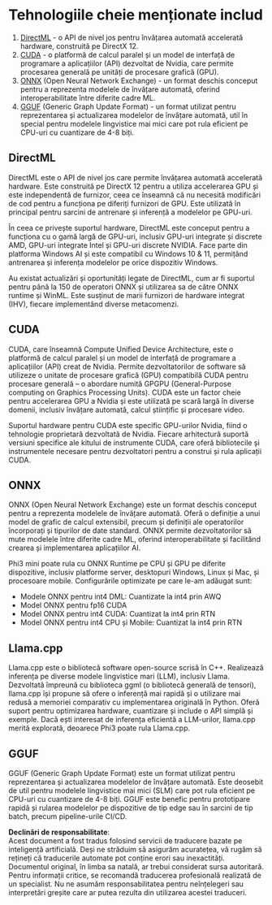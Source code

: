# Tehnologiile cheie menționate includ

1. [DirectML](https://learn.microsoft.com/windows/ai/directml/dml?WT.mc_id=aiml-138114-kinfeylo) - o API de nivel jos pentru învățarea automată accelerată hardware, construită pe DirectX 12.
2. [CUDA](https://blogs.nvidia.com/blog/what-is-cuda-2/) - o platformă de calcul paralel și un model de interfață de programare a aplicațiilor (API) dezvoltat de Nvidia, care permite procesarea generală pe unități de procesare grafică (GPU).
3. [ONNX](https://onnx.ai/) (Open Neural Network Exchange) - un format deschis conceput pentru a reprezenta modelele de învățare automată, oferind interoperabilitate între diferite cadre ML.
4. [GGUF](https://github.com/ggerganov/ggml/blob/master/docs/gguf.md) (Generic Graph Update Format) - un format utilizat pentru reprezentarea și actualizarea modelelor de învățare automată, util în special pentru modelele lingvistice mai mici care pot rula eficient pe CPU-uri cu cuantizare de 4-8 biți.

## DirectML

DirectML este o API de nivel jos care permite învățarea automată accelerată hardware. Este construită pe DirectX 12 pentru a utiliza accelerarea GPU și este independentă de furnizor, ceea ce înseamnă că nu necesită modificări de cod pentru a funcționa pe diferiți furnizori de GPU. Este utilizată în principal pentru sarcini de antrenare și inferență a modelelor pe GPU-uri.

În ceea ce privește suportul hardware, DirectML este conceput pentru a funcționa cu o gamă largă de GPU-uri, inclusiv GPU-uri integrate și discrete AMD, GPU-uri integrate Intel și GPU-uri discrete NVIDIA. Face parte din platforma Windows AI și este compatibil cu Windows 10 & 11, permițând antrenarea și inferența modelelor pe orice dispozitiv Windows.

Au existat actualizări și oportunități legate de DirectML, cum ar fi suportul pentru până la 150 de operatori ONNX și utilizarea sa de către ONNX runtime și WinML. Este susținut de marii furnizori de hardware integrat (IHV), fiecare implementând diverse metacomenzi.

## CUDA

CUDA, care înseamnă Compute Unified Device Architecture, este o platformă de calcul paralel și un model de interfață de programare a aplicațiilor (API) creat de Nvidia. Permite dezvoltatorilor de software să utilizeze o unitate de procesare grafică (GPU) compatibilă CUDA pentru procesare generală – o abordare numită GPGPU (General-Purpose computing on Graphics Processing Units). CUDA este un factor cheie pentru accelerarea GPU a Nvidia și este utilizată pe scară largă în diverse domenii, inclusiv învățare automată, calcul științific și procesare video.

Suportul hardware pentru CUDA este specific GPU-urilor Nvidia, fiind o tehnologie proprietară dezvoltată de Nvidia. Fiecare arhitectură suportă versiuni specifice ale kitului de instrumente CUDA, care oferă bibliotecile și instrumentele necesare pentru dezvoltatori pentru a construi și rula aplicații CUDA.

## ONNX

ONNX (Open Neural Network Exchange) este un format deschis conceput pentru a reprezenta modelele de învățare automată. Oferă o definiție a unui model de grafic de calcul extensibil, precum și definiții ale operatorilor încorporați și tipurilor de date standard. ONNX permite dezvoltatorilor să mute modelele între diferite cadre ML, oferind interoperabilitate și facilitând crearea și implementarea aplicațiilor AI.

Phi3 mini poate rula cu ONNX Runtime pe CPU și GPU pe diferite dispozitive, inclusiv platforme server, desktopuri Windows, Linux și Mac, și procesoare mobile.
Configurările optimizate pe care le-am adăugat sunt:

- Modele ONNX pentru int4 DML: Cuantizate la int4 prin AWQ
- Model ONNX pentru fp16 CUDA
- Model ONNX pentru int4 CUDA: Cuantizat la int4 prin RTN
- Model ONNX pentru int4 CPU și Mobile: Cuantizat la int4 prin RTN

## Llama.cpp

Llama.cpp este o bibliotecă software open-source scrisă în C++. Realizează inferența pe diverse modele lingvistice mari (LLM), inclusiv Llama. Dezvoltată împreună cu biblioteca ggml (o bibliotecă generală de tensori), llama.cpp își propune să ofere o inferență mai rapidă și o utilizare mai redusă a memoriei comparativ cu implementarea originală în Python. Oferă suport pentru optimizarea hardware, cuantizare și include o API simplă și exemple. Dacă ești interesat de inferența eficientă a LLM-urilor, llama.cpp merită explorată, deoarece Phi3 poate rula Llama.cpp.

## GGUF

GGUF (Generic Graph Update Format) este un format utilizat pentru reprezentarea și actualizarea modelelor de învățare automată. Este deosebit de util pentru modelele lingvistice mai mici (SLM) care pot rula eficient pe CPU-uri cu cuantizare de 4-8 biți. GGUF este benefic pentru prototipare rapidă și rularea modelelor pe dispozitive de tip edge sau în sarcini de tip batch, precum pipeline-urile CI/CD.

**Declinări de responsabilitate**:  
Acest document a fost tradus folosind servicii de traducere bazate pe inteligență artificială. Deși ne străduim să asigurăm acuratețea, vă rugăm să rețineți că traducerile automate pot conține erori sau inexactități. Documentul original, în limba sa natală, ar trebui considerat sursa autoritară. Pentru informații critice, se recomandă traducerea profesională realizată de un specialist. Nu ne asumăm responsabilitatea pentru neînțelegeri sau interpretări greșite care ar putea rezulta din utilizarea acestei traduceri.